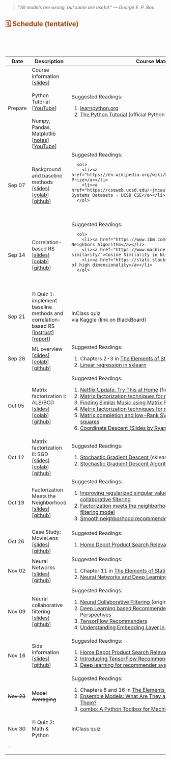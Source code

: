 > "*All models are wrong, but some are useful." — George E. P. Box*

## <span style="color:#A04000"> 🗓️ Schedule (tentative) </span>

<table class="table">
  <colgroup>
    <col style="width:10%">
    <col style="width:20%">
    <col style="width:40%">
    <col style="width:10%">
    <col style="width:10%">
  </colgroup>
  <thead>
  <tr class="active">
    <th>Date</th>
    <th>Description</th>
    <th>Course Materials</th>
    <th>Events</th>
    <th>Deadlines</th>
  </tr>
  </thead>
  <tr>
    <td>Prepare</td>
    <td>Course information
      <br>
      [<a href="../_pages/STAT3009/Lec-pre/S.pdf">slides</a>]
      <br><br>
      Python Tutorial
      <br>
      [<a href="https://youtu.be/rfscVS0vtbw">YouTube</a>]
      <br><br>
      Numpy, Pandas, Matplotlib
      <br>
      [<a href="https://cs231n.github.io/python-numpy-tutorial/">notes</a>]
      [<a href="https://youtu.be/LHBE6Q9XlzI">YouTube</a>]
    </td>
    <td>
      Suggested Readings:
      <ol>
        <li><a href="https://www.learnpython.org/">learnpython.org</a></li>
        <li><a href="https://docs.python.org/3/tutorial/">The Python Tutorial</a> (official Python documentation)</li>
      </ol>
    </td>
    <td></td>
    <td></td>
  </tr>

  <tr>
    <td>Sep 07</td>
    <td>Background and baseline methods
      <br>
      [<a href="../_pages/STAT3009/Lec-baseline/S.pdf">slides</a>]
      [<a href="https://drive.google.com/file/d/1-ARE7b8afzKI6PcC2rt7S8BBmvlG2WOn/view?usp=sharing">colab</a>]
      [<a href="https://github.com/statmlben/CUHK-STAT3009/blob/main/nb_background.ipynb">github</a>]
    </td>
    <td>
      Suggested Readings:

      <ol>
        <li><a href="https://en.wikipedia.org/wiki/Netflix_Prize">Wiki: Netflix Prize</a></li>
        <li><a href="https://cseweb.ucsd.edu/~jmcauley/datasets.html">Recommender Systems Datasets - UCSD CSE</a></li>
      </ol>

​    </td>
​    <td></td>
​    <td></td>
  </tr>

  <tr>
    <td>Sep 14</td>
    <td>Correlation-based RS
      <br>
      [<a href="../_pages/STAT3009/Lec-corr/S.pdf">slides</a>]
      [<a href="https://colab.research.google.com/drive/1C1ldh2FgT1kRz_3wc2OgozQm5GaQGw5t?usp=sharing">colab</a>]
      [<a href="https://github.com/statmlben/CUHK-STAT3009/blob/main/nb_correlation.ipynb">github</a>]
    </td>
    <td>
      Suggested Readings:

      <ol>
        <li><a href="https://www.ibm.com/hk-en/topics/knn">K-Nearest Neighbors Algorithm</a></li>
        <li><a href="https://www.machinelearningplus.com/nlp/cosine-similarity/">Cosine Similarity in NLP</a></li>
        <li><a href="https://stats.stackexchange.com/a/451376/">Curse of high dimensionality</a></li>
      </ol>

​    </td>
​    <td></td>
​    <td></td>
  </tr>


  <tr class="warning">
    <td>Sep 21</td>
    <td>⏰ Quiz 1: implement baseline methods and correlation-based RS
      <br>
      [<a href="../_pages/STAT3009/quiz/quiz1/instruct/instruct.pdf">instruct</a>]
      [<a href="../_pages/STAT3009/quiz/quiz1/sum/report.pdf">report</a>]
    </td>
    <td>
      <i class="fa fa-clock-o"></i> InClass quiz<br>via Kaggle (link on BlackBoard)</td>
    <td></td>
    <td></td>
  </tr>

  <tr>
    <td>Sep 28</td>
    <td>ML overview
      <br>
      [<a href="../_pages/STAT3009/Lec-ML/S.pdf">slides</a>]
      [<a href="https://colab.research.google.com/drive/1hrpclpigZgRGFoAbgZ5V6Sk-iLS8QiYQ?usp=sharing">colab</a>]
      [<a href="https://github.com/statmlben/CUHK-STAT3009/blob/main/nb_ml.ipynb">github</a>]
    </td>
    <td>
      Suggested Readings:
      <ol>
        <li>Chapters 2-3 in <a href="https://hastie.su.domains/Papers/ESLII.pdf">The Elements of Statistical Learning</a></li>
        <li><a href="https://scikit-learn.org/stable/modules/generated/sklearn.linear_model.LinearRegression.html">Linear regression in sklearn</a></li>
      </ol>
    </td>
    <td>
    HW 1 <b><font color="#c0842b">release</font></b>
    <br>
    [<a href="https://colab.research.google.com/drive/1CKvwWySUnvHVoSUmpzWXiQTdMnxLYgg8?usp=sharing">colab</a>]
    </td>
    <td></td>
  </tr>

<tr>
    <td>Oct 05</td>
    <td>Matrix factorization I: ALS/BCD
      <br>
      [<a href="../_pages/STAT3009/Lec-MF/S.pdf">slides</a>]
      [<a href="https://colab.research.google.com/drive/1PJ8lTWvS2xPA3Cske38fqvsrruxR2gCU?usp=sharing">colab</a>]
      [<a href="https://github.com/statmlben/CUHK-STAT3009/blob/main/nb_mf.ipynb">github</a>]
    </td>
    <td>
      Suggested Readings:
      <ol>
        <li><a href="https://sifter.org/simon/journal/20061211.html">Netflix Update: Try This at Home</a> (first one applied MF in RS)</li>
        <li><a href="https://ieeexplore.ieee.org/stamp/stamp.jsp?arnumber=5197422">Matrix factorization techniques for recommender systems</a></li>
        <li><a href="https://www.benfrederickson.com/matrix-factorization/">Finding Similar Music using Matrix Factorization</a></li>
        <li><a href="https://ieeexplore.ieee.org/stamp/stamp.jsp?arnumber=5197422">Matrix factorization techniques for recommender systems</a></li>
        <li><a href="https://jmlr.org/papers/volume16/hastie15a/hastie15a.pdf">Matrix completion and low-Rank SVD via fast alternating least squares</a></li>
        <li><a href="https://www.stat.cmu.edu/~ryantibs/convexopt-S15/lectures/22-coord-desc.pdf">Coordinate Descent (Slides by Ryan Tibshirani)</a></li>
     </ol>
    </td>
    <td>
    HW 2 <b><font color="#c0842b">release</font></b>
    <br>
    [<a href="https://colab.research.google.com/drive/1SSsHWlJsia1CmnYl_PBMVBsvQbV_fnzf?usp=sharing">colab</a>]
    </td>
    <td>
    HW 1 <b><font color="#673ab7">due</font></b>
    <br>
    [<a href="https://colab.research.google.com/drive/1N_TkhFG1q2TF96uz_ul9LTuijwnvGr5s?usp=sharing">sol</a>]
    </td>
</tr>

<tr>
    <td>Oct 12</td>
    <td>Matrix factorization II: SGD
      <br>
      [<a href="../_pages/STAT3009/Lec-SGD/S.pdf">slides</a>]
      [<a href="https://colab.research.google.com/drive/19psY2pGjdjO2y0O1K9Eu28KdlfeuzVTO?usp=sharing">colab</a>]
      [<a href="https://github.com/statmlben/CUHK-STAT3009/blob/main/nb_SGD.ipynb">github</a>]
    </td>
    <td>
      Suggested Readings:
      <ol>
        <li><a href="https://scikit-learn.org/stable/modules/sgd.html">Stochastic Gradient Descent </a>(sklearn documentation)</li>
        <li><a href="https://realpython.com/gradient-descent-algorithm-python/">Stochastic Gradient Descent Algorithm With Python and NumPy </a></li>
      </ol></td>
    <td>
    Proj 1 <b><font color="#c0842b">release</font></b>
    <br>
    [<a href="../_pages/STAT3009/proj1/instruct/instruct.pdf">instruct</a>]
    </td>
    <td>
    HW 2 <b><font color="#673ab7">due</font></b>
    <br>
    [<a href="https://colab.research.google.com/drive/16um3OeVXPB4sDhwfJbCI3S6tbBVqdVUC?usp=sharing">sol</a>]
    </td>
</tr>


<tr>
    <td>Oct 19</td>
    <td>Factorization Meets the Neighborhood
      <br>
      [<a href="../_pages/STAT3009/Lec-MF+KNN/S.pdf">slides</a>]
      [<a href="https://github.com/statmlben/CUHK-STAT3009/blob/main/nb_mfpp.ipynb">github</a>]
    </td>
    <td>
      Suggested Readings:
      <ol>
        <li><a href="https://www.cs.uic.edu/~liub/KDD-cup-2007/proceedings/Regular-Paterek.pdf">Improving regularized singular value decomposition for collaborative filtering </a></li>
        <li><a href="https://dl.acm.org/doi/abs/10.1145/1401890.1401944">Factorization meets the neighborhood: a multifaceted collaborative filtering model </a></li>
        <li><a href="https://www.jmlr.org/papers/v20/17-629.html">Smooth neighborhood recommender systems </a></li>
      </ol></td>
    <td></td>
    <td></td>
</tr>

<tr>
    <td>Oct 26</td>
    <td>Case Study: MovieLens
      <br>
      [<a href="../_pages/STAT3009/Lec-EDA/S.pdf">slides</a>]
      [<a href="https://github.com/statmlben/CUHK-STAT3009/blob/main/nb_EDA.ipynb">github</a>]
    </td>
    <td>
      Suggested Readings:
      <ol>
        <li><a href="https://www.kaggle.com/competitions/home-depot-product-search-relevance">Home Depot Product Search Relevance </a>(Kaggle competition)</li></ol></td>
    <td>
    </td>
    <td>
    Proj 1 <b><font color="#673ab7">due</font></b>
    </td>
</tr>

<tr>
    <td>Nov 02</td>
    <td>Neural Networks
      <br>
      [<a href="../_pages/STAT3009/Lec-NN/S.pdf">slides</a>]
      [<a href="https://github.com/statmlben/CUHK-STAT3009/blob/main/nb_nn.ipynb">github</a>]
    </td>
    <td>
      Suggested Readings:
      <ol>
        <li>Chapter 11 in <a href="https://hastie.su.domains/Papers/ESLII.pdf">The Elements of Statistical Learning</a></li>
        <li><a href="http://neuralnetworksanddeeplearning.com/index.html">Neural Networks and Deep Learning </a>(free online book)</li>
      </ol>
    </td>
    <td>
    Proj 2 <b><font color="#c0842b">release</font></b>
    <br>
    [<a href="../_pages/STAT3009/proj2/instruct/instruct.pdf">instruct</a>]
    </td>
    <td></td>
    <td></td>
</tr>

<tr>
    <td>Nov 09</td>
    <td>Neural collaborative filtering
      <br>
      [<a href="../_pages/STAT3009/Lec-ncf/S.pdf">slides</a>]
      [<a href="https://github.com/statmlben/CUHK-STAT3009/blob/main/nb_ncf.ipynb">github</a>]
    </td>
    <td>
      Suggested Readings:
      <ol>
        <li><a href="https://arxiv.org/abs/1708.05031">Neural Collaborative Filtering </a>(original paper of NCF)</li>
        <li><a href="https://arxiv.org/pdf/1707.07435.pdf">Deep Learning based Recommender System: A Survey and New Perspectives </a></li>
        <li><a href="https://www.tensorflow.org/recommenders">TensorFlow Recommenders</a></li>
        <li><a href="https://medium.com/analytics-vidhya/understanding-embedding-layer-in-keras-bbe3ff1327ce">Understanding Embedding Layer in Keras (NLP) </a></li>
      </ol>
    </td>
    <td>
    HW 3 <b><font color="#c0842b">release</font></b>
    <br>
    [<a href="https://colab.research.google.com/drive/12ImcXQ8KY4G6hAa5Kq9UyLiWAZ2nVQc7?usp=sharing">colab</a>]
    </td>
    <td></td>
</tr>

<tr>
    <td>Nov 16</td>
    <td>Side information
      <br>
      [<a href="../_pages/STAT3009/Lec-side/S.pdf">slides</a>]
      [<a href="https://github.com/statmlben/CUHK-STAT3009/blob/main/nb_side.ipynb">github</a>]
    </td>
    <td>
      Suggested Readings:
      <ol>
        <li><a href="https://www.kaggle.com/competitions/home-depot-product-search-relevance">Home Depot Product Search Relevance </a>(Kaggle competition)</li>
        <li><a href="https://blog.tensorflow.org/2020/09/introducing-tensorflow-recommenders.html"> Introducing TensorFlow Recommenders </a></li>
        <li><a href="https://research.netflix.com/publication/%20Deep%20Learning%20for%20Recommender%20Systems%3A%20A%20Netflix%20Case%20Study"> Deep learning for recommender systems: A Netflix case study </a></li>
      </ol>
    </td>
    <td></td>
    <td>
    HW 3 <b><font color="#673ab7">due</font></b>
    </td>
</tr>

<tr>
    <td><del>Nov 23</del></td>
    <td><del>Model Averaging</del>
      <br>
      <!-- [<a href="https://www.dropbox.com/s/2iptwnmhw3v459x/beamerthemeNord.pdf?dl=0">slides</a>] -->
      <!-- [<a href="https://www.dropbox.com/s/g28znbig02f6oiq/beamerthemeNord.pdf?dl=0">colab</a>]
      [<a href="https://github.com/statmlben/CUHK-STAT3009/blob/main/notebook1.ipynb">github</a>] -->
    </td>
    <td>
    Suggested Readings:
      <ol>
        <li>Chapters 8 and 16 in <a href="https://hastie.su.domains/Papers/ESLII.pdf">The Elements of Statistical Learning</a></li>
        <li><a href="https://builtin.com/machine-learning/ensemble-model">Ensemble Models: What Are They and When Should You Use Them?</a></li>
        <li><a href="https://github.com/yzhao062/combo">combo: A Python Toolbox for Machine Learning Model Combination</a></li>
      </ol>
    </td>
    <td></td>
    <td></td>
</tr>

  <tr class="warning">
    <td>Nov 30</td>
    <td> ⏰ Quiz 2: Math & Python
      <br>
      <!-- [<a href="readings/python_tutorial.ipynb">kaggle competition</a>] -->
    </td>
    <td>
      <i class="fa fa-clock-o"></i> InClass quiz<br>
    </td>
    <td></td>
    <td></td>
  </tr>

  <tr class="warning">
    <td>-</td>
    <td></td>
    <td></td>
    <td></td>
    <td>
      Proj 2 <b><font color="red">due</font></b>
      <!-- [<a href="project/project-report-instructions-2022.pdf">instructions</a>] -->
    </td>
  </tr>
<html>